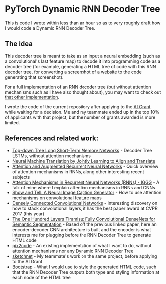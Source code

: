 # PyTorch Dynamic RNN Decoder Tree

This is code I wrote within less than an hour so as to very roughly draft how I would code a Dynamic RNN Decoder Tree.

## The idea 

This decoder tree is meant to take as an input a neural embedding (such as a convolutional's last feature map) to decode it into programming code as a decoder tree (for example, generating a HTML tree of code with this RNN decoder tree, for converting a screenshot of a website to the code generating that screenshot). 

For a full implementation of an RNN decoder tree (but without attention mechanisms such as I have also thought about), you may want to check out [that other implementation](https://github.com/XingxingZhang/td-treelstm).

I wrote the code of the current repository after applying to the [AI Grant](https://aigrant.org/) while waiting for a decision. Me and my teammate ended up in the top 10% of applicants with that project, but the number of grants awarded is more limited. 

## References and related work: 
- [Top-down Tree Long Short-Term Memory Networks](https://github.com/XingxingZhang/td-treelstm) - Decoder Tree LSTMs, without attention mechanisms
- [Neural Machine Translation by Jointly Learning to Align and Translate](https://arxiv.org/abs/1409.0473)
- [Attention and Augmented Recurrent Neural Networks](https://distill.pub/2016/augmented-rnns/) - Quick overview of attention mechanisms in RNNs, along other interesting recent subjects
- [Attention Mechanisms in Recurrent Neural Networks (RNNs) - IGGG](https://www.youtube.com/watch?v=QuvRWevJMZ4) - A talk of mine where I explain attention mechanisms in RNNs and CNNs. 
- [Show and Tell: A Neural Image Caption Generator](https://arxiv.org/abs/1411.4555) - How to use attention mechanisms on convolutional feature maps
- [Densely Connected Convolutional Networks](https://arxiv.org/abs/1608.06993) - Interesting discovery on how to stack convolutional layers, it has the best paper award at CVPR 2017 (this year) 
- [The One Hundred Layers Tiramisu: Fully Convolutional DenseNets for Semantic Segmentation](https://arxiv.org/abs/1611.09326) - Based off the previous linked paper, here an encoder-decoder CNN architecture is built and the encoder is what interests me for plugging before the RNN Decoder Tree to generate HTML code
- [pix2code](https://github.com/tonybeltramelli/pix2code) - An existing implementation of what I want to do, without attention mechanisms nor any Dynamic RNN Decoder Tree
- [sketchnet](https://github.com/jtoy/sketchnet) - My teammate's work on the same project, before applying to the AI Grant
- [Bootstrap](http://getbootstrap.com/) - What I would use to style the generated HTML code, such that the RNN Decoder Tree outputs both type and styling information at each node of the HTML tree
